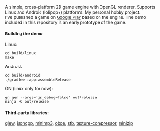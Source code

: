 A simple, cross-platform 2D game engine with OpenGL renderer. Supports Linux and
Android (lolipop+) platforms. My personal hobby project.  
I've published a game on [Google Play](https://play.google.com/store/apps/details?id=com.woom.game) based on the engine. The demo included in this repository is an early prototype of the game.
#### Building the demo
Linux:
```text
cd build/linux
make
```
Android:
```text
cd build/android
./gradlew :app:assembleRelease
```
GN (linux only for now):
```text
gn gen --args='is_debug=false' out/release
ninja -C out/release
```
#### Third-party libraries:
[glew](https://github.com/nigels-com/glew),
[jsoncpp](https://github.com/open-source-parsers/jsoncpp),
[minimp3](https://github.com/lieff/minimp3),
[oboe](https://github.com/google/oboe),
[stb](https://github.com/nothings/stb),
[texture-compressor](https://github.com/auygun/kaliber/tree/master/src/third_party/texture_compressor),
[minizip](https://github.com/madler/zlib/tree/master/contrib/minizip)

